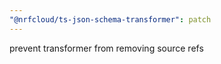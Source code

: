 ```yaml
---
"@nrfcloud/ts-json-schema-transformer": patch
---
```


prevent transformer from removing source refs
